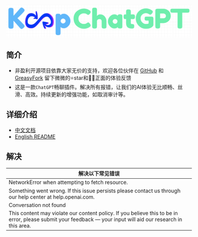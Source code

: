 <center><img src="./assets/KeepChatGPT.png" width="600"></img></center>

## 简介

- 非盈利开源项目依靠大家无价的支持，欢迎各位伙伴在 [GitHub](https://github.com/xcanwin/KeepChatGPT/) 和 [GreasyFork](https://greasyfork.org/zh-CN/scripts/462804-keepchatgpt) 留下微微的⭐️star和👍🏻正面的体验反馈
- 这是一款```ChatGPT```畅聊插件。解决所有报错，让我们的AI体验无比顺畅、丝滑、高效。持续更新的增强功能，如取消审计等。

## 详细介绍

- [中文文档](https://github.com/xcanwin/KeepChatGPT/blob/main/README_CN.md)
- [English README](https://github.com/xcanwin/KeepChatGPT/blob/main/README_EN.md)

## 解决

| 解决以下常见错误 |
| --- |
| NetworkError when attempting to fetch resource. |
| Something went wrong. If this issue persists please contact us through our help center at help.openai.com. |
| Conversation not found |
| This content may violate our content policy. If you believe this to be in error, please submit your feedback — your input will aid our research in this area. |
